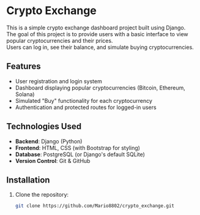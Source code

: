 # Crypto Exchange
  
This is a simple crypto exchange dashboard project built using Django.   
The goal of this project is to provide users with a basic interface to view popular cryptocurrencies and their prices.  
Users can log in, see their balance, and simulate buying cryptocurrencies.

## Features 
 
- User registration and login system
- Dashboard displaying popular cryptocurrencies (Bitcoin, Ethereum, Solana)
- Simulated "Buy" functionality for each cryptocurrency 
- Authentication and protected routes for logged-in users

## Technologies Used

- **Backend**: Django (Python)
- **Frontend**: HTML, CSS (with Bootstrap for styling)
- **Database**: PostgreSQL (or Django's default SQLite)
- **Version Control**: Git & GitHub

## Installation

1. Clone the repository:
   ```bash
   git clone https://github.com/Mario8802/crypto_exchange.git
